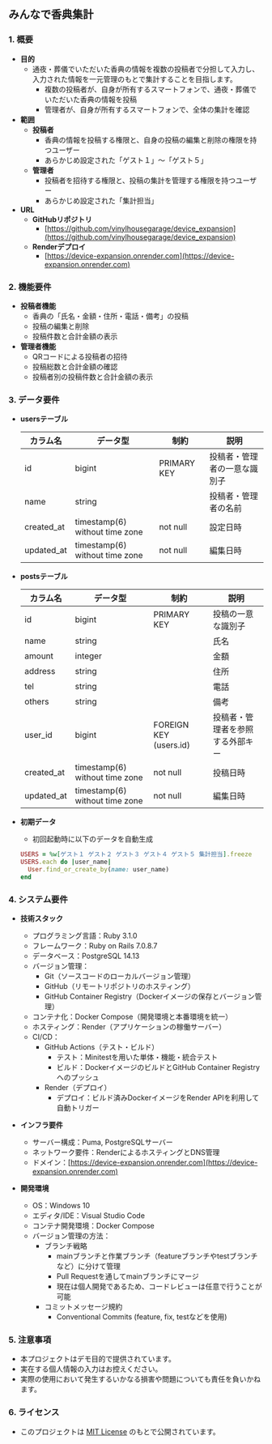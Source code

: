 ## みんなで香典集計

### 1. 概要
  - **目的**
    - 通夜・葬儀でいただいた香典の情報を複数の投稿者で分担して入力し、入力された情報を一元管理のもとで集計することを目指します。
      - 複数の投稿者が、自身が所有するスマートフォンで、通夜・葬儀でいただいた香典の情報を投稿
      - 管理者が、自身が所有するスマートフォンで、全体の集計を確認
  - **範囲**
    - **投稿者**
      - 香典の情報を投稿する権限と、自身の投稿の編集と削除の権限を持つユーザー
      - あらかじめ設定された「ゲスト１」～「ゲスト５」
    - **管理者**
      - 投稿者を招待する権限と、投稿の集計を管理する権限を持つユーザー
      - あらかじめ設定された「集計担当」
  - **URL**
    - **GitHubリポジトリ**
      - [https://github.com/vinylhousegarage/device_expansion](https://github.com/vinylhousegarage/device_expansion)
    - **Renderデプロイ**
      - [https://device-expansion.onrender.com](https://device-expansion.onrender.com)

### 2. 機能要件
  - **投稿者機能**
     - 香典の「氏名・金額・住所・電話・備考」の投稿
     - 投稿の編集と削除
     - 投稿件数と合計金額の表示
  - **管理者機能**
    - QRコードによる投稿者の招待
    - 投稿総数と合計金額の確認
    - 投稿者別の投稿件数と合計金額の表示

### 3. データ要件
  - **usersテーブル**

    | カラム名 | データ型 | 制約 | 説明 |
    |---|---|---|---|
    | id | bigint | PRIMARY KEY | 投稿者・管理者の一意な識別子 |
    | name | string || 投稿者・管理者の名前|
    | created_at | timestamp(6) without time zone | not null | 設定日時 |
    | updated_at | timestamp(6) without time zone | not null | 編集日時 |

  - **postsテーブル**

    | カラム名 | データ型 | 制約 | 説明 |
    |---|---|---|---|
    | id | bigint | PRIMARY KEY | 投稿の一意な識別子 |
    | name | string || 氏名 |
    | amount | integer || 金額 |
    | address | string || 住所 |
    | tel | string |  | 電話 |
    | others | string || 備考 |
    | user_id | bigint | FOREIGN KEY (users.id) | 投稿者・管理者を参照する外部キー |
    | created_at | timestamp(6) without time zone | not null | 投稿日時 |
    | updated_at | timestamp(6) without time zone | not null | 編集日時 |

  - **初期データ**
    - 初回起動時に以下のデータを自動生成
    ```ruby
    USERS = %w[ゲスト１ ゲスト２ ゲスト３ ゲスト４ ゲスト５ 集計担当].freeze
    USERS.each do |user_name|
      User.find_or_create_by(name: user_name)
    end
    ```

### 4. システム要件
  - **技術スタック**
    - プログラミング言語：Ruby 3.1.0
    - フレームワーク：Ruby on Rails 7.0.8.7
    - データベース：PostgreSQL 14.13
    - バージョン管理：
      - Git（ソースコードのローカルバージョン管理）
      - GitHub（リモートリポジトリのホスティング）
      - GitHub Container Registry（Dockerイメージの保存とバージョン管理）
    - コンテナ化：Docker Compose（開発環境と本番環境を統一）
    - ホスティング：Render（アプリケーションの稼働サーバー）
    - CI/CD：
      - GitHub Actions（テスト・ビルド）
        - テスト：Minitestを用いた単体・機能・統合テスト
        - ビルド：DockerイメージのビルドとGitHub Container Registryへのプッシュ
      - Render（デプロイ）
        - デプロイ：ビルド済みDockerイメージをRender APIを利用して自動トリガー

  - **インフラ要件**
    - サーバー構成：Puma, PostgreSQLサーバー
    - ネットワーク要件：RenderによるホスティングとDNS管理
    - ドメイン：[https://device-expansion.onrender.com](https://device-expansion.onrender.com)

  - **開発環境**
    - OS：Windows 10
    - エディタ/IDE：Visual Studio Code
    - コンテナ開発環境：Docker Compose
    - バージョン管理の方法：
      - ブランチ戦略
        - mainブランチと作業ブランチ（featureブランチやtestブランチなど）に分けて管理
        - Pull Requestを通してmainブランチにマージ
        - 現在は個人開発であるため、コードレビューは任意で行うことが可能
      - コミットメッセージ規約
        - Conventional Commits (feature, fix, testなどを使用)

### 5. 注意事項
  - 本プロジェクトはデモ目的で提供されています。
  - 実在する個人情報の入力はお控えください。
  - 実際の使用において発生するいかなる損害や問題についても責任を負いかねます。

### 6. ライセンス
  - このプロジェクトは [MIT License](public/LICENSE) のもとで公開されています。
